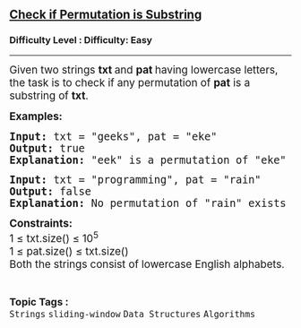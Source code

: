 <h2><a href="https://www.geeksforgeeks.org/problems/check-if-permutation-is-substring/1?page=2&category=Strings&status=unsolved,attempted&sortBy=accuracy">Check if Permutation is Substring</a></h2><h3>Difficulty Level : Difficulty: Easy</h3><hr><div class="problems_problem_content__Xm_eO"><p><span style="font-size: 14pt;">Given two strings <strong>txt </strong>and <strong>pat </strong>having lowercase letters, the task is to check if any permutation of <strong>pat</strong> is a substring of <strong>txt</strong>.</span></p>
<p><span style="font-size: 14pt;"><strong>Examples:</strong></span></p>
<pre><span style="font-size: 14pt;"><strong>Input:&nbsp;</strong>txt = "geeks", pat = "eke"<br><strong>Output: </strong>true<strong><br>Explanation:</strong> "eek" is a permutation of "eke" which exists in "geeks".</span></pre>
<pre><span style="font-size: 14pt;"><strong>Input:&nbsp;</strong>txt = "programming", pat = "rain"<br><strong>Output: </strong>false<strong><br>Explanation:</strong> No permutation of "rain" exists as a substring in "programming".<br></span></pre>
<p><span style="font-size: 14pt;"><strong style="font-size: 18.6667px;">Constraints:</strong><br style="font-size: 18.6667px;"><span style="font-size: 18.6667px;">1 ≤ txt.size() ≤ 10</span><sup>5</sup><br style="font-size: 18.6667px;"><span style="font-size: 18.6667px;">1 ≤ pat.size()&nbsp;</span><span style="font-size: 18.6667px;">≤</span><span style="font-size: 18.6667px;">&nbsp;txt.size()</span><br style="font-size: 18.6667px;"><span style="font-size: 18.6667px;">Both the strings consist of lowercase English alphabets.</span></span></p></div><br><p><span style=font-size:18px><strong>Topic Tags : </strong><br><code>Strings</code>&nbsp;<code>sliding-window</code>&nbsp;<code>Data Structures</code>&nbsp;<code>Algorithms</code>&nbsp;